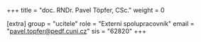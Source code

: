+++
title = "doc. RNDr. Pavel Töpfer, CSc."
weight = 0

[extra]
group = "ucitele"
role = "Externí spolupracovník"
email = "pavel.topfer@pedf.cuni.cz"
sis = "62820"
+++

